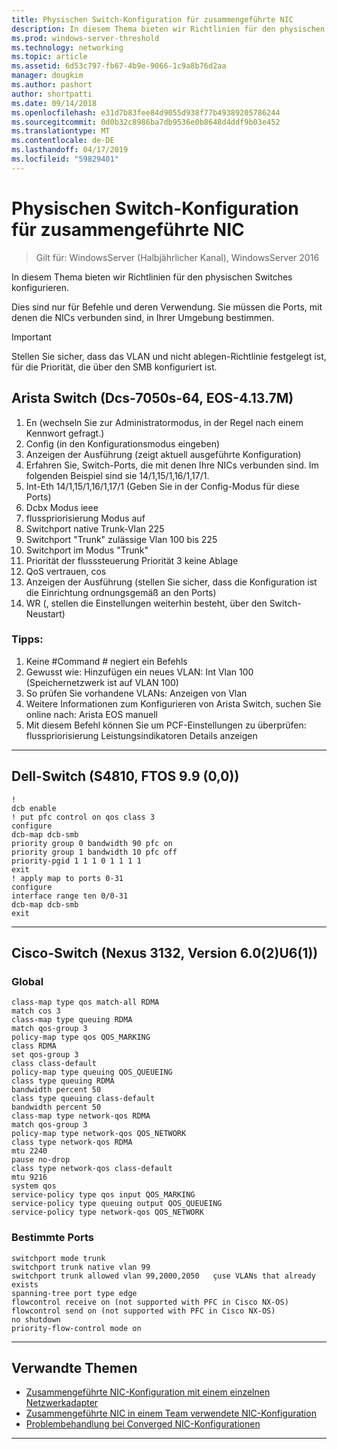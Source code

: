 ```yaml
---
title: Physischen Switch-Konfiguration für zusammengeführte NIC
description: In diesem Thema bieten wir Richtlinien für den physischen Switches konfigurieren.
ms.prod: windows-server-threshold
ms.technology: networking
ms.topic: article
ms.assetid: 6d53c797-fb67-4b9e-9066-1c9a8b76d2aa
manager: dougkim
ms.author: pashort
author: shortpatti
ms.date: 09/14/2018
ms.openlocfilehash: e31d7b83fee84d9055d938f77b49389205786244
ms.sourcegitcommit: 0d0b32c8986ba7db9536e0b8648d4ddf9b03e452
ms.translationtype: MT
ms.contentlocale: de-DE
ms.lasthandoff: 04/17/2019
ms.locfileid: "59829401"
---
```

# <a name="physical-switch-configuration-for-converged-nic"></a>Physischen Switch-Konfiguration für zusammengeführte NIC

>Gilt für: WindowsServer (Halbjährlicher Kanal), WindowsServer 2016

In diesem Thema bieten wir Richtlinien für den physischen Switches konfigurieren. 


Dies sind nur für Befehle und deren Verwendung. Sie müssen die Ports, mit denen die NICs verbunden sind, in Ihrer Umgebung bestimmen. 

>[!IMPORTANT]
>Stellen Sie sicher, dass das VLAN und nicht ablegen-Richtlinie festgelegt ist, für die Priorität, die über den SMB konfiguriert ist.

## <a name="arista-switch-dcs-7050s-64-eos-4137m"></a>Arista Switch \(Dcs\-7050s\-64, EOS\-4.13.7M\)

1.  En \(wechseln Sie zur Administratormodus, in der Regel nach einem Kennwort gefragt.\)
2.  Config \(in den Konfigurationsmodus eingeben\)
3.  Anzeigen der Ausführung \(zeigt aktuell ausgeführte Konfiguration\)
4.  Erfahren Sie, Switch-Ports, die mit denen Ihre NICs verbunden sind. Im folgenden Beispiel sind sie 14/1,15/1,16/1,17/1.
5.  Int-Eth 14/1,15/1,16/1,17/1 \(Geben Sie in der Config-Modus für diese Ports\)
6.  Dcbx Modus ieee
7.  flusspriorisierung Modus auf
8.  Switchport native Trunk-Vlan 225
9.  Switchport "Trunk" zulässige Vlan 100 bis 225
10. Switchport im Modus "Trunk"
11. Priorität der flusssteuerung Priorität 3 keine Ablage
12. QoS vertrauen, cos
13. Anzeigen der Ausführung \(stellen Sie sicher, dass die Konfiguration ist die Einrichtung ordnungsgemäß an den Ports\)
14. WR \(, stellen die Einstellungen weiterhin besteht, über den Switch-Neustart\)

### <a name="tips"></a>Tipps:
1.  Keine #Command # negiert ein Befehls
2.  Gewusst wie: Hinzufügen ein neues VLAN: Int Vlan 100 \(Speichernetzwerk ist auf VLAN 100\)
3.  So prüfen Sie vorhandene VLANs: Anzeigen von Vlan
4.  Weitere Informationen zum Konfigurieren von Arista Switch, suchen Sie online nach: Arista EOS manuell
5.  Mit diesem Befehl können Sie um PCF-Einstellungen zu überprüfen: flusspriorisierung Leistungsindikatoren Details anzeigen

--- 

## <a name="dell-switch-s4810-ftos-99-00"></a>Dell-Switch \(S4810, FTOS 9.9 \(0,0\)\)

    
    !
    dcb enable
    ! put pfc control on qos class 3
    configure
    dcb-map dcb-smb
    priority group 0 bandwidth 90 pfc on
    priority group 1 bandwidth 10 pfc off
    priority-pgid 1 1 1 0 1 1 1 1
    exit
    ! apply map to ports 0-31
    configure
    interface range ten 0/0-31
    dcb-map dcb-smb
    exit
    
--- 

## <a name="cisco-switch-nexus-3132-version-602u61"></a>Cisco-Switch \(Nexus 3132, Version 6.0\(2\)U6\(1\)\)

### <a name="global"></a>Global
    
    class-map type qos match-all RDMA
    match cos 3
    class-map type queuing RDMA
    match qos-group 3
    policy-map type qos QOS_MARKING
    class RDMA
    set qos-group 3
    class class-default
    policy-map type queuing QOS_QUEUEING
    class type queuing RDMA
    bandwidth percent 50
    class type queuing class-default
    bandwidth percent 50
    class-map type network-qos RDMA
    match qos-group 3
    policy-map type network-qos QOS_NETWORK
    class type network-qos RDMA
    mtu 2240
    pause no-drop
    class type network-qos class-default
    mtu 9216
    system qos
    service-policy type qos input QOS_MARKING
    service-policy type queuing output QOS_QUEUEING
    service-policy type network-qos QOS_NETWORK
    

### <a name="port-specific"></a>Bestimmte Ports

    
    switchport mode trunk
    switchport trunk native vlan 99
    switchport trunk allowed vlan 99,2000,2050   çuse VLANs that already exists
    spanning-tree port type edge
    flowcontrol receive on (not supported with PFC in Cisco NX-OS)
    flowcontrol send on (not supported with PFC in Cisco NX-OS)
    no shutdown
    priority-flow-control mode on
    
--- 

## <a name="related-topics"></a>Verwandte Themen

- [Zusammengeführte NIC-Konfiguration mit einem einzelnen Netzwerkadapter](cnic-single.md)
- [Zusammengeführte NIC in einem Team verwendete NIC-Konfiguration](cnic-datacenter.md)
- [Problembehandlung bei Converged NIC-Konfigurationen](cnic-app-troubleshoot.md)

--- 